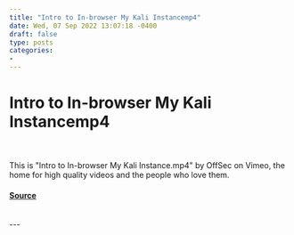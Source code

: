 ```yaml
---
title: "Intro to In-browser My Kali Instancemp4"
date: Wed, 07 Sep 2022 13:07:18 -0400
draft: false
type: posts
categories: 
- 
---
```

# Intro to In-browser My Kali Instancemp4

<br/>

<br/>
This is "Intro to In-browser My Kali Instance.mp4" by OffSec on Vimeo, the home for high quality videos and the people who love them.

#### [Source](https://vimeo.com/747360157)

<br/>
---
